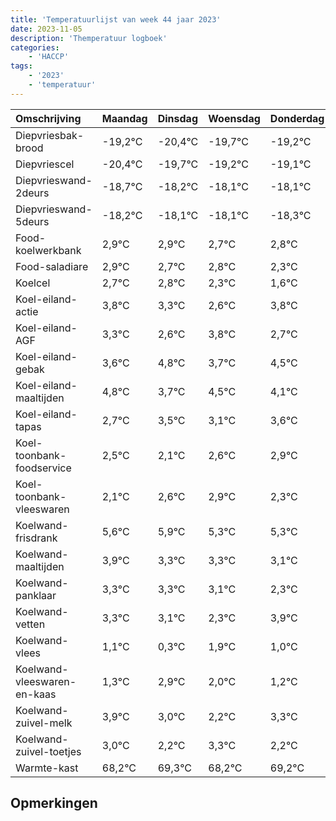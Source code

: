 ```yaml
---
title: 'Temperatuurlijst van week 44 jaar 2023'
date: 2023-11-05
description: 'Themperatuur logboek'
categories:
    - 'HACCP'
tags:
    - '2023'
    - 'temperatuur'
---
```

|Omschrijving|Maandag|Dinsdag|Woensdag|Donderdag|Vrijdag|Zaterdag|Zondag|
|:---|:---|:---|:---|:---|:---|:---|:---|
|Diepvriesbak-brood|-19,2°C|-20,4°C|-19,7°C|-19,2°C|-19,1°C|-19,1°C|-19,3°C|
|Diepvriescel|-20,4°C|-19,7°C|-19,2°C|-19,1°C|-19,1°C|-19,3°C|-19,2°C|
|Diepvrieswand-2deurs|-18,7°C|-18,2°C|-18,1°C|-18,1°C|-18,3°C|-18,2°C|-18,7°C|
|Diepvrieswand-5deurs|-18,2°C|-18,1°C|-18,1°C|-18,3°C|-18,2°C|-18,7°C|-19,4°C|
|Food-koelwerkbank|2,9°C|2,9°C|2,7°C|2,8°C|2,3°C|1,6°C|2,8°C|
|Food-saladiare|2,9°C|2,7°C|2,8°C|2,3°C|1,6°C|2,8°C|1,7°C|
|Koelcel|2,7°C|2,8°C|2,3°C|1,6°C|2,8°C|1,7°C|2,5°C|
|Koel-eiland-actie|3,8°C|3,3°C|2,6°C|3,8°C|2,7°C|3,5°C|3,1°C|
|Koel-eiland-AGF|3,3°C|2,6°C|3,8°C|2,7°C|3,5°C|3,1°C|3,6°C|
|Koel-eiland-gebak|3,6°C|4,8°C|3,7°C|4,5°C|4,1°C|4,6°C|4,9°C|
|Koel-eiland-maaltijden|4,8°C|3,7°C|4,5°C|4,1°C|4,6°C|4,9°C|4,3°C|
|Koel-eiland-tapas|2,7°C|3,5°C|3,1°C|3,6°C|3,9°C|3,3°C|3,3°C|
|Koel-toonbank-foodservice|2,5°C|2,1°C|2,6°C|2,9°C|2,3°C|2,3°C|2,1°C|
|Koel-toonbank-vleeswaren|2,1°C|2,6°C|2,9°C|2,3°C|2,3°C|2,1°C|1,3°C|
|Koelwand-frisdrank|5,6°C|5,9°C|5,3°C|5,3°C|5,1°C|4,3°C|5,9°C|
|Koelwand-maaltijden|3,9°C|3,3°C|3,3°C|3,1°C|2,3°C|3,9°C|3,0°C|
|Koelwand-panklaar|3,3°C|3,3°C|3,1°C|2,3°C|3,9°C|3,0°C|2,2°C|
|Koelwand-vetten|3,3°C|3,1°C|2,3°C|3,9°C|3,0°C|2,2°C|3,3°C|
|Koelwand-vlees|1,1°C|0,3°C|1,9°C|1,0°C|0,2°C|1,3°C|0,2°C|
|Koelwand-vleeswaren-en-kaas|1,3°C|2,9°C|2,0°C|1,2°C|2,3°C|1,2°C|2,2°C|
|Koelwand-zuivel-melk|3,9°C|3,0°C|2,2°C|3,3°C|2,2°C|3,2°C|3,9°C|
|Koelwand-zuivel-toetjes|3,0°C|2,2°C|3,3°C|2,2°C|3,2°C|3,9°C|2,7°C|
|Warmte-kast|68,2°C|69,3°C|68,2°C|69,2°C|69,9°C|68,7°C|69,1°C|

## Opmerkingen


